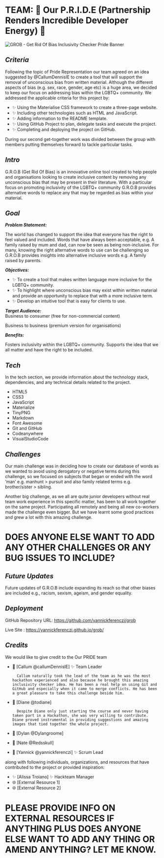 # TEAM: 🌈 Our P.R.I.D.E (Partnership Renders Incredible Developer Energy) 🥳

![GROB - Get Rid Of Bias Inclusivity Checker Pride Banner](assets/images/rm-grob-header.webp)

## **_Criteria_**

Following the topic of Pride Representation our team agreed on an idea suggested by @CallumDennisIE to create a tool that will support the removal of unconscious bias from written material. Although the different aspects of bias (e.g. sex, race, gender, age etc) is a huge area, we decided to keep our focus on addressing bias within the LGBTQ+ community.
We addressed the applicable criteria for this project by:

- ✨ Using the Materialise CSS framework to create a three-page website.
- ✨ Including other technologies such as HTML and JavaScript.
- ✨ Adding information to the README template.
- ✨ Using GitHub Project to plan, delegate tasks and execute the project.
- ✨ Completing and deploying the project on GitHub.

During our second get-together work was divided between the group with members putting themselves forward to tackle particular tasks.

## **_Intro_**

G.R.O.B (Get Rid Of Bias) is an innovative online tool created to help people and organisations looking to create inclusive content by removing any unconscious bias that may be present in their literature. With a particular focus on promoting inclusivity of the LGBTQ+ community G.R.O.B provides alternative words to replace any that may be regarded as bias within your material.

## **_Goal_**

**_Problem Statement:_**

The world has changed to support the idea that everyone has the right to feel valued and included. Words that have always been acceptable, e.g. A family raised by mum and dad, can now be seen as being non-inclusive. For many, knowing the right alternative words to use can be challenging so G.R.O.B provides insights into alternative inclusive words e.g. A family raised by parents.

**_Objectives:_**

- ✨ To create a tool that makes written language more inclusive for the LGBTQ+ community.
- ✨ To highlight where unconscious bias may exist within written material and provide an opportunity to replace that with a more inclusive term.
- ✨ Develop an intuitive tool that is easy for clients to use.

**_Target Audience:_**  
Business to consumer (free for non-commercial content)

Business to business (premium version for organisations)

**_Benefits:_**

Fosters inclusivity within the LGBTQ+ community.
Supports the idea that we all matter and have the right to be included.

## **_Tech_**

In the tech section, we provide information about the technology stack, dependencies, and any technical details related to the project.

- HTML5
- CSS3
- JavaScript
- Materialize
- TinyPNG
- Markdown
- Font Awesome
- Git and GitHub
- Codeanywhere
- VisualStudioCode

## **_Challenges_**

Our main challenge was in deciding how to create our database of words as we wanted to avoid using derogatory or negative terms during this challenge, so we focused on subjects that began or ended with the word ‘man’ e.g. manhunt > pursuit and also family related terms e.g. brother/sister > sibling.

Another big challenge, as we all are quite junior developers without real team work experience in this specific matter, has been to all work together on the same project. Participating all remotely and being all new co-workers made the challenge even bigger. But we have learnt some good practices and grew a lot with this amazing challenge.

# DOES ANYONE ELSE WANT TO ADD ANY OTHER CHALLENGES OR ANY BUG ISSUES TO INCLUDE?

## **_Future Updates_**

Future updates of G.R.O.B include expanding its reach so that other biases are included e.g., racism, sexism, ageism, and gender equality.

## **_Deployment_**

GitHub Repository URL: https://github.com/yannickferenczi/grob

Live Site : https://yannickferenczi.github.io/grob/

## **_Credits_**

We would like to give credit to the Our PRIDE team

- 🙌 [Callum @callumDennisIE] ✨ Team Leader

        Callum naturally took the lead of the team as he was the most hackathon experienced and also because he brought this amazing inclusivity checker idea. He has been a real help on using Git and GitHub and especially when it came to merge conflicts. He has been a great pleasure to take this challenge beside him.

- 🙌 [Diane @todiane]

        Despite Diane only just starting the course and never having taken part in a Hackathon, she was very willing to contribute. Diane proved instrumental in providing suggestions and amazing images that tied together the whole project.

- 🙌 [Dylan @Dylangroome]
- 🙌 [Nate @Redsskull]
- 🙌 [Yannick @yannickferenczi] ✨ Scrum Lead

along with following individuals, organizations, and resources that have contributed to the project or provided inspiration:

- ✨ [Alissa Troiano] ✨ Hackteam Manager
- 🌐 [External Resource 1]
- 🌐 [External Resource 2]

# PLEASE PROVIDE INFO ON EXTERNAL RESOURCES IF ANYTHING PLUS DOES ANYONE ELSE WANT TO ADD ANY THING OR AMEND ANYTHING? LET ME KNOW.
